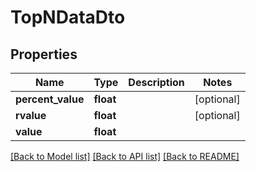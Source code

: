 # TopNDataDto

## Properties
Name | Type | Description | Notes
------------ | ------------- | ------------- | -------------
**percent_value** | **float** |  | [optional] 
**rvalue** | **float** |  | [optional] 
**value** | **float** |  | 

[[Back to Model list]](../README.md#documentation-for-models) [[Back to API list]](../README.md#documentation-for-api-endpoints) [[Back to README]](../README.md)


